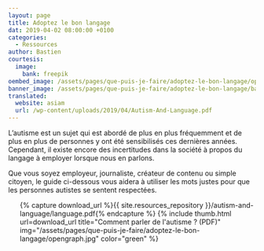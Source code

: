 ```yaml
---
layout: page
title: Adoptez le bon langage
dat: 2019-04-02 08:00:00 +0100
categories:
  - Ressources
author: Bastien
courtesis:
  image:
    bank: freepik
oembed_image: /assets/pages/que-puis-je-faire/adoptez-le-bon-langage/opengraph.jpg
banner_image: /assets/pages/que-puis-je-faire/adoptez-le-bon-langage/banner.jpg
translated:
  website: asiam
  url: /wp-content/uploads/2019/04/Autism-And-Language.pdf
---
```


L’autisme est un sujet qui est abordé de plus en plus fréquemment et de plus en plus de
personnes y ont été sensibilisés ces dernières années. Cependant, il existe encore des
incertitudes dans la société à propos du langage à employer lorsque nous en parlons.

Que vous soyez employeur, journaliste, créateur de contenu  ou simple citoyen, le guide ci-dessous vous aidera à 
utiliser les mots justes pour que les personnes autistes se sentent respectées.


<ul class="thumb">
 {% capture download_url %}{{ site.resources_repository }}/autism-and-language/language.pdf{% endcapture %}
 {% include thumb.html url=download_url title="Comment parler de l'autisme ? (PDF)" img="/assets/pages/que-puis-je-faire/adoptez-le-bon-langage/opengraph.jpg" color="green" %}
</ul>
